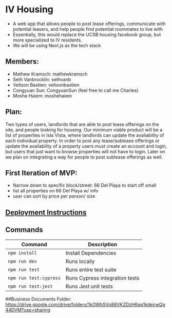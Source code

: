 # IV Housing
* A web app that allows people to post lease offerings, communicate with potential leasers, and help people find potential roommates to live with
* Essentially, this would replace the UCSB housing facebook group, but more specialized to IV residents.
* We will be using Next.js as the tech stack

## Members:
* Mathew Kramsch: mathewkramsch
* Seth Vanbrocklin: sethvanb
* Veltson Bastien: veltsonbastien
* Congyuan Sun: CongyuanSun (feel free to call me Charles)
* Moshe Haiem: moshehaiem

## Plan:
Two types of users, landlords that are able to post lease offerings on the site, and people looking for housing. Our minimum viable product will be a list of properties in Isla Vista, where landlords can update the availability of each individual property. In order to post any lease/sublease offerings or update the availability of a property users must create an account and login, but users that just want to browse properties will not have to login. Later on we plan on integrating a way for people to post sublease offerings as well.

## First Iteration of MVP:
* Narrow down to specific block/street: 66 Del Playa to start off small
* list all properties on 66 Del Playa w/ info
* user can sort by price per person/ size

## [Deployment Instructions](./docs/DEPLOY.md)

## Commands
| Command                | Description                                  |
| ---------------------- | -------------------------------------------- |
| `npm install`          | Install Dependencies                         |
| `npm run dev`          | Runs locally                                 |
| `npm run test`         | Runs entire test suite                       |
| `npm run test:cypress` | Runs Cypress integration tests               |
| `npm run test:jest`    | Runs Jest unit tests                         |

##Business Documents Folder: 
https://drive.google.com/drive/folders/1kOWhSVo88VKZDzH6qq1kdejrwQg44DVM?usp=sharing
